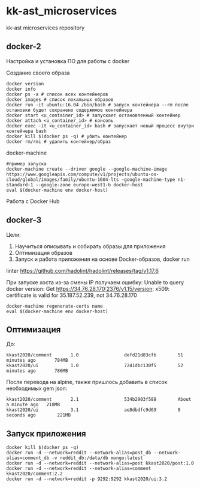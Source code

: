 # kk-ast_microservices
kk-ast microservices repository

## docker-2

Настройка и установка ПО для работы с docker

Создание своего образа

```
docker version
docker info
docker ps -a # список всех контейнеров
docker images # список локальных образов
docker run -it ubuntu:16.04 /bin/bash # запуск контейнера --rm после остановки будет сохранено содержимое контейнера
docker start <u_container_id> # запускает остановленный контейнер
docker attach <u_container_id> # консоль
docker exec -it <u_container_id> bash # запускает новый процесс внутри контейнера bash
docker kill $(docker ps -q) # убить контейнер
docker rm/rmi # удалить контейнер/образ
```

docker-machine
```
#пример запуска
docker-machine create --driver google --google-machine-image https://www.googleapis.com/compute/v1/projects/ubuntu-os-cloud/global/images/family/ubuntu-1604-lts —google-machine-type n1-standard-1 --google-zone europe-west1-b docker-host
eval $(docker-machine env docker-host)
```

Работа с Docker Hub

## docker-3

Цели:

1. Научиться описывать и собирать образы для приложения
2. Оптимизация образов
3. Запуск и работа приложения на основе Docker-образов, docker run

linter
https://github.com/hadolint/hadolint/releases/tag/v1.17.6

При запуске хоста из-за смены IP получаем ошибку: Unable to query docker version: Get https://34.76.28.170:2376/v1.15/version: x509: certificate is valid for 35.187.52.239, not 34.76.28.170

```
docker-machine regenerate-certs name
eval $(docker-machine env docker-host)
```

## Оптимизация

До:
```
kkast2020/comment       1.0                 defd21d83cfb        51 minutes ago       784MB
kkast2020/ui            1.0                 7241dbc130f5        52 minutes ago       786MB
```

После перевода на alpine, также пришлось добавить в список необходимых gem json:
```
kkast2020/comment       2.1                 534b2903f588        About a minute ago   218MB
kkast2020/ui            3.1                 ae8dbdfc9d69        8 seconds ago        221MB
```

## Запуск приложения
```
docker kill $(docker ps -q)
docker run -d --network=reddit --network-alias=post_db --network-alias=comment_db -v reddit_db:/data/db mongo:latest
docker run -d --network=reddit --network-alias=post kkast2020/post:1.0
docker run -d --network=reddit --network-alias=comment kkast2020/comment:2.2
docker run -d --network=reddit -p 9292:9292 kkast2020/ui:3.2
```

